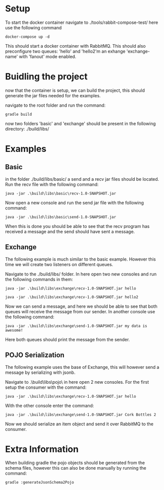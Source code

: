 # Setup
To start the docker container navigate to ./tools/rabbit-compose-test/
here use the following command

```
docker-compose up -d
```

This should start a docker container with RabbitMQ. This should also preconfigure two queues: 'hello' and 'hello2'm an exhange 'exchange-name' with 'fanout' mode enabled.

# Buidling the project
now that the container is setup, we can build the project, this should generate the jar files needed for the examples.

navigate to the root folder and run the command:

```
gradle build
```

now two folders 'basic' and 'exchange' should be present in the following directory: ./build/libs/

# Examples
## Basic
in the folder ./build/libs/basic/ a send and a recv jar files should be located. Run the recv file with the following command:

```
java -jar .\build\libs\basic\recv-1.0-SNAPSHOT.jar
```

Now open a new console and run the send jar file with the following command:

```
java -jar .\build\libs\basic\send-1.0-SNAPSHOT.jar
```

When this is done you should be able to see that the recv program has received a message and the send should have sent a message.

## Exchange
The following example is much similar to the basic example. However this time we will create two listeners on different queues.

Navigate to the ./build/libs/ folder. In here open two new consoles and run the following commands in them:

```
java -jar .\build\libs\exchange\recv-1.0-SNAPSHOT.jar hello
```

```
java -jar .\build\libs\exchange\recv-1.0-SNAPSHOT.jar hello2
```

Now we can send a message, and here we should be able to see that both queues will receive the message from our sender. In another console use the following command:

```
java -jar .\build\libs\exchange\send-1.0-SNAPSHOT.jar my data is awesome!
```

Here both queues should print the message from the sender.

## POJO Serialization
The following example uses the base of Exchange, this will however send a message by serializing with jsonb.

Navigate to .\build\libs\pojo\ in here open 2 new consoles. For the first setup the consumer with the command:

```
java -jar .\build\libs\exchange\recv-1.0-SNAPSHOT.jar hello
```

With the other console enter the command:

```
java -jar .\build\libs\exchange\send-1.0-SNAPSHOT.jar Cork Bottles 2
```

Now we should serialize an item object and send it over RabbitMQ to the consumer.

# Extra Information
When building gradle the pojo objects should be generated from the schema files, however this can also be done manually by running the command: 

```
gradle :generateJsonSchema2Pojo
```

